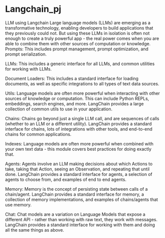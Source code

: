 # Langchain_pj
LLM using Langchain
Large language models (LLMs) are emerging as a transformative technology, enabling developers to build applications that they previously could not. But using these LLMs in isolation is often not enough to create a truly powerful app - the real power comes when you are able to combine them with other sources of computation or knowledge.
Prompts: This includes prompt management, prompt optimization, and prompt serialization.

LLMs: This includes a generic interface for all LLMs, and common utilities for working with LLMs.

Document Loaders: This includes a standard interface for loading documents, as well as specific integrations to all types of text data sources.

Utils: Language models are often more powerful when interacting with other sources of knowledge or computation. This can include Python REPLs, embeddings, search engines, and more. LangChain provides a large collection of common utils to use in your application.

Chains: Chains go beyond just a single LLM call, and are sequences of calls (whether to an LLM or a different utility). LangChain provides a standard interface for chains, lots of integrations with other tools, and end-to-end chains for common applications.

Indexes: Language models are often more powerful when combined with your own text data - this module covers best practices for doing exactly that.

Agents: Agents involve an LLM making decisions about which Actions to take, taking that Action, seeing an Observation, and repeating that until done. LangChain provides a standard interface for agents, a selection of agents to choose from, and examples of end to end agents.

Memory: Memory is the concept of persisting state between calls of a chain/agent. LangChain provides a standard interface for memory, a collection of memory implementations, and examples of chains/agents that use memory.

Chat: Chat models are a variation on Language Models that expose a different API - rather than working with raw text, they work with messages. LangChain provides a standard interface for working with them and doing all the same things as above.

